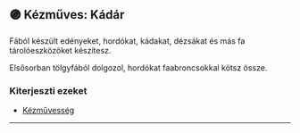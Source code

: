 ## 🟣 Kézműves: Kádár

Fából készült edényeket, hordókat, kádakat, dézsákat és más fa tárolóeszközöket készítesz.

Elsősorban tölgyfából dolgozol, hordókat faabroncsokkal kötsz össze.

### Kiterjeszti ezeket

- [Kézművesség](../kepzettsegek.szekunder/kezmuvesseg.md)

---
